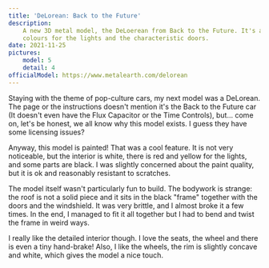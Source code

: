 ```yaml
---
title: 'DeLorean: Back to the Future'
description:
    A new 3D metal model, the DeLoerean from Back to the Future. It's a painted model with a lovely interior, nice
    colours for the lights and the characteristic doors.
date: 2021-11-25
pictures:
    model: 5
    detail: 4
officialModel: https://www.metalearth.com/delorean
---
```


Staying with the theme of pop-culture cars, my next model was a DeLorean. The page or the instructions doesn't mention
it's the Back to the Future car (It doesn't even have the Flux Capacitor or the Time Controls), but... come on, let's be
honest, we all know why this model exists. I guess they have some licensing issues?

Anyway, this model is painted! That was a cool feature. It is not very noticeable, but the interior is white, there is
red and yellow for the lights, and some parts are black. I was slightly concerned about the paint quality, but it is ok
and reasonably resistant to scratches.

The model itself wasn't particularly fun to build. The bodywork is strange: the roof is not a solid piece and it sits in
the black "frame" together with the doors and the windshield. It was very brittle, and I almost broke it a few times. In
the end, I managed to fit it all together but I had to bend and twist the frame in weird ways.

I really like the detailed interior though. I love the seats, the wheel and there is even a tiny hand-brake! Also, I
like the wheels, the rim is slightly concave and white, which gives the model a nice touch.
